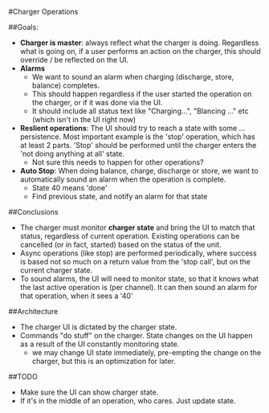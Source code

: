 #Charger Operations

##Goals:

- **Charger is master**: always reflect what the charger is doing. Regardless what is going on, if a user performs an action on the charger, this should override / be reflected on the UI.
- **Alarms**
  - We want to sound an alarm when charging (discharge, store, balance) completes.
  - This should happen regardless if the user started the operation on the charger, or if it was done via the UI.
  - It should include all status text like "Charging...", "Blancing ..." etc (which isn't in the UI right now)
- **Reslient operations**: The UI should try to reach a state with some ... persistence.  Most important example is the 'stop' operation, which has at least 2 parts.  'Stop' should be performed until the charger enters the 'not doing anything at all' state.
  - Not sure this needs to happen for other operations?
- **Auto Stop**: When doing balance, charge, discharge or store, we want to automatically sound an alarm when the operation is complete. 
  - State 40 means 'done'
  - Find previous state, and notify an alarm for that state 

##Conclusions
- The charger must monitor **charger state** and bring the UI to match that status, regardless of current operation. Existing operations can be cancelled (or in fact, started) based on the status of the unit.
- Async operations (like stop) are performed periodically, where success is based not so much on a return value from the 'stop call', but on the current charger state.
- To sound alarms, the UI will need to monitor state, so that it knows what the last active operation is (per channel). It can then sound an alarm for that operation, when it sees a '40'

##Architecture
- The charger UI is dictated by the charger state.
- Commands "do stuff" on the charger.  State changes on the UI happen as a result of the UI constantly monitoring state.
  - we may change UI state immediately, pre-empting the change on the charger, but this is an optimization for later.
  
##TODO
- Make sure the UI can show charger state.
- If it's in the middle of an operation, who cares. Just update state.